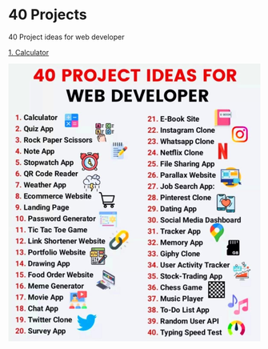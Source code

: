 # 40 Projects
 40 Project ideas for web developer

[1. Calculator](https://konisdesign.github.io/40-Projects/1.%20Calculator/)

![alt text](https://raw.githubusercontent.com/KonisDesign/40-Projects/main/projects.JPG)
